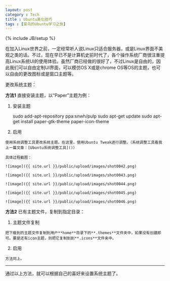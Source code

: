 ```yaml
---
layout: post
category : Tech
title : Ubuntu美化技巧
tags : [菜鸟的Ubuntu学习之旅]
---
```

{% include JB/setup %}


在加入Linux世界之前，一定经常听人说Linux只适合服务器，或是Linux界面不美观之类的话。不过，现在早已不是计算机史前时代了，各个操作系统厂商很注重提高Linux系统UI的使用体验。虽然厂商已经做的很好了，不过Linux是自由的，因此我们可以自由定制UI界面，可以模仿OS X或是chrome OS等OS的主题，也可以自由的更改图标或是窗口主题等。

更改系统主题：

**方法1**  直接安装主题，以“Paper”主题为例：

  1. 安装主题
  
		sudo add-apt-repository ppa:snwh/pulp
		sudo apt-get update
		sudo apt-get install paper-gtk-theme paper-icon-theme
		
  2. 启用
  
    使用系统调整工具更改系统主题。在这里，使用Ubuntu Tweak进行调整。（系统调整工具看我上一篇文章：[Ubuntu系统调整工具]()）
    
    具体过程截图：
    
    ![image]({{ site.url }}/public/upload/images/shot0042.png)
    
    ![image]({{ site.url }}/public/upload/images/shot0043.png)
    
    ![image]({{ site.url }}/public/upload/images/shot0044.png)
    
    ![image]({{ site.url }}/public/upload/images/shot0045.png)
    
    ![image]({{ site.url }}/public/upload/images/shot0046.png)

**方法2** 已有主题文件，复制到指定目录：

  1. 主题文件复制
  
    把下载到的主题文件复制到用户**home**目录下的**.themes**文件夹中，如果没有创建即可。要是还有icon主题，则把它复制到到**.icons**文件夹中。
    
  2. 启用
  
    方法同上。
    
---

通过以上方法，就可以根据自己的喜好来设置系统主题了。